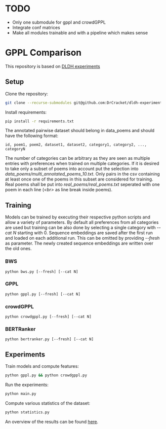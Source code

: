 # TODO
- Only one submodule for gppl and crowdGPPL
- Integrate conf matrices 
- Make all modules trainable and with a pipeline which makes sense

# GPPL Comparison
This repository is based on [DLDH experiments](https://github.com/potamides/dldh-experiments)

## Setup

Clone the repository:
```sh
git clone --recurse-submodules git@github.com:DrCracket/dldh-experiments.git
```

Install requirements:

```sh
pip install -r requirements.txt
```

The annotated pairwise dataset should belong in data_poems and should have the following format:
```
id, poem1, poem2, dataset1, dataset2, category1, category2, ..., categoryN
```
The number of categories can be arbitrary as they are seen as multiple entries with preferences when trained on multiple categories.
If it is desired to take only a subset of poems into account put the selection into *data_poems/multi_annotated_poems_10.txt*. Only pairs in the csv containing at least once one of the poems in this subset are considered for training.
Real poems shall be put into *real_poems/real_poems.txt* seperated with one poem in each line (*\<br>* as line break inside poems).

## Training
Models can be trained by executing their respective python scripts and allow a variety of parameters.
By default all preferences from all categories are used but training can be also done by selecting a single category with *--cat N* starting with 0.
Sequence embeddings are saved after the first run and loaded on each additional run. This can be omitted by providing *--fresh* as parameter. The newly created sequence embeddings are written over the old ones.
### BWS
```shell
python bws.py [--fresh] [--cat N]
```

### GPPL
```shell
python gppl.py [--fresh] [--cat N]
```

### crowdGPPL
```shell
python crowdgppl.py [--fresh] [--cat N]
```

### BERTRanker
```shell
python bertranker.py [--fresh] [--cat N]
```

## Experiments

Train models and compute features:
```sh
python gppl.py && python crowdgppl.py
```

Run the experiments:
```sh
python main.py
```

Compute various statistics of the dataset:
```sh
python statistics.py
```

An overview of the results can be found [here](https://hackmd.io/TqQqj5r1QoS-MoTSbYpQ5g).
